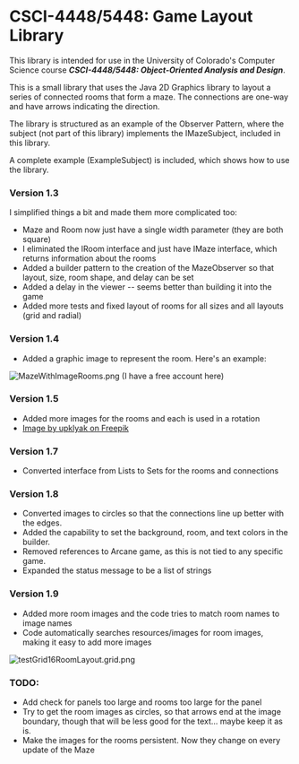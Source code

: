 # CSCI-4448/5448: Game Layout Library

This library is intended for use in the University of Colorado's Computer Science
course ___CSCI-4448/5448: Object-Oriented Analysis and Design___.

This is a small library that uses the Java 2D Graphics library to
layout a series of connected rooms that form a maze. The connections are
one-way and have arrows indicating the direction.

The library is structured as an example of the Observer Pattern,
where the subject (not part of this library) implements the 
IMazeSubject, included in this library.

A complete example (ExampleSubject) is included, which shows 
how to use the library.

### Version 1.3

I simplified things a bit and made them more complicated too:
* Maze and Room now just have a single width parameter (they are both square)
* I eliminated the IRoom interface and just have IMaze interface, which returns information about the rooms
* Added a builder pattern to the creation of the MazeObserver so that layout, size, room shape, and delay can be set
* Added a delay in the viewer -- seems better than building it into the game
* Added more tests and fixed layout of rooms for all sizes and all layouts (grid and radial)

### Version 1.4

* Added a graphic image to represent the room. Here's an example:

![MazeWithImageRooms.png](sampleLayouts%2FMazeWithImageRooms.png) 
(I have a free account here)

### Version 1.5

* Added more images for the rooms and each is used in a rotation
* <a href="https://www.freepik.com/free-vector/underground-waterfall-cave-scenery-landscape-water-stream-fall-from-rocky-cliff-mountain-lake-falling-river-jet-cascade-pour-from-pond-with-stones-around-cartoon-vector-background_20514441.htm#from_view=detail_alsolike">Image by upklyak on Freepik</a>

### Version 1.7

* Converted interface from Lists to Sets for the rooms and connections

### Version 1.8

* Converted images to circles so that the connections line up better with the edges.
* Added the capability to set the background, room, and text colors in the builder.
* Removed references to Arcane game, as this is not tied to any specific game.
* Expanded the status message to be a list of strings

### Version 1.9

* Added more room images and the code tries to match room names to image names
* Code automatically searches resources/images for room images, making it easy to add more images


![testGrid16RoomLayout.grid.png](sampleLayouts/testGrid16RoomLayout.grid.png)

### TODO:
* Add check for panels too large and rooms too large for the panel
* Try to get the room images as circles, so that arrows end at the image boundary, though that will be less good for the text... maybe keep it as is.
* Make the images for the rooms persistent. Now they change on every update of the Maze
